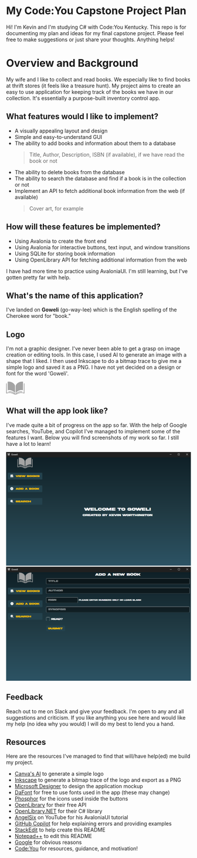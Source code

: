 ﻿# My Code:You Capstone Project Plan

Hi! I'm Kevin and I'm studying C# with Code:You Kentucky. This repo is for documenting my plan and ideas for my final capstone project. Please feel free to make suggestions or just share your thoughts. Anything helps!


# Overview and Background

My wife and I like to collect and read books. We especially like to find books at thrift stores (it feels like a treasure hunt). My project aims to create an easy to use application for keeping track of the books we have in our collection. It's essentially a purpose-built inventory control app. 

## What features would I like to implement?

- A visually appealing layout and design
- Simple and easy-to-understand GUI
- The ability to add books and information about them to a database
	>Title, Author, Description, ISBN (if available), if we have read the book or not
- The ability to delete books from the database
- The ability to search the database and find if a book is in the collection or not
- Implement an API to fetch additional book information from the web (if available)
	>Cover art, for example

## How will these features be implemented?

- Using Avalonia to create the front end
- Using Avalonia for interactive buttons, text input, and window transitions
- Using SQLite for storing book information
- Using OpenLibrary API for fetching additional information from the web
	
I have had more time to practice using AvaloniaUI. I'm still learning, but I've gotten pretty far with help.

## What's the name of this application?

I've landed on **Goweli** (go-way-lee) which is the English spelling of the Cherokee word for "book."

## Logo

I'm not a graphic designer. I've never been able to get a grasp on image creation or editing tools.
In this case, I used AI to generate an image with a shape that I liked. I then used Inkscape to do a bitmap trace to give me a simple logo and saved it as a PNG.
I have not yet decided on a design or font for the word 'Goweli'.

<img src="/Assets/GOWELILOGOPLAIN.png" width=10% height=10%>

## What will the app look like?

I've made quite a bit of progress on the app so far. With the help of Google searches, YouTube, and Copilot I've managed to implement
some of the features I want. Below you will find screenshots of my work so far. I still have a lot to learn!

<img src="/Assets/GoweliUIHome.png">
<img src="/Assets/GoweliUIAddBook.png">

## Feedback

Reach out to me on Slack and give your feedback. I'm open to any and all suggestions and criticism.
If you like anything you see here and would like my help (no idea why you would) I will do my best to lend you a hand.

## Resources

Here are the resources I've managed to find that will/have help(ed) me build my project.

- [Canva's AI](https://www.canva.com/ai-logo-generator/) to generate a simple logo
- [Inkscape](https://inkscape.org/) to generate a bitmap trace of the logo and export as a PNG
- [Microsoft Designer](https://designer.microsoft.com/) to design the application mockup
- [DaFont](https://dafont.com) for free to use fonts used in the app (these may change)
- [Phosphor](https://phosphoricons.com) for the icons used inside the buttons
- [OpenLibrary](https://openlibrary.org) for their free API
- [OpenLibrary.NET](https://github.com/Luca3317/OpenLibrary.NET) for their C# library
- [AngelSix](https://www.youtube.com/@AngelSix) on YouTube for his AvaloniaUI tutorial
- [GitHub Copilot](https://github.com/features/copilot) for help explaining errors and providing examples
- [StackEdit](https://stackedit.io/) to help create this README
- [Notepad++](https://notepad-plus-plus.org/) to edit this README
- [Google](https://google.com) for obvious reasons
- [Code:You](https://code-you.org/) for resources, guidance, and motivation!



